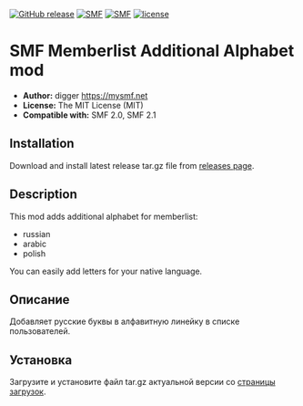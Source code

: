 [![GitHub release](https://img.shields.io/github/release/realdigger/SMF-Memberlist-Additional-Alphabet.svg)](https://github.com/realdigger/SMF-Memberlist-Additional-Alphabet/releases)
[![SMF](https://img.shields.io/badge/SMF-2.0-blue.svg?style==flat)](https://simplemachines.org)
[![SMF](https://img.shields.io/badge/SMF-2.1-blue.svg?style==flat)](https://simplemachines.org)
[![license](https://img.shields.io/github/license/realdigger/SMF-Memberlist-Additional-Alphabet.svg)](https://github.com/realdigger/SMF-Memberlist-Additional-Alphabet/blob/master/license.txt)

# SMF Memberlist Additional Alphabet mod 
* **Author:** digger https://mysmf.net
* **License:** The MIT License (MIT)
* **Compatible with:** SMF 2.0, SMF 2.1

## Installation
Download and install latest release tar.gz file from [releases page](https://github.com/realdigger/SMF-Memberlist-Additional-Alphabet/releases).

## Description
This mod adds additional alphabet for memberlist:
* russian
* arabic
* polish

You can easily add letters for your native language.

## Описание
Добавляет русские буквы в алфавитную линейку в списке пользователей.

## Установка
Загрузите и установите файл tar.gz актуальной версии со [страницы загрузок](https://github.com/realdigger/SMF-Memberlist-Additional-Alphabet/releases).